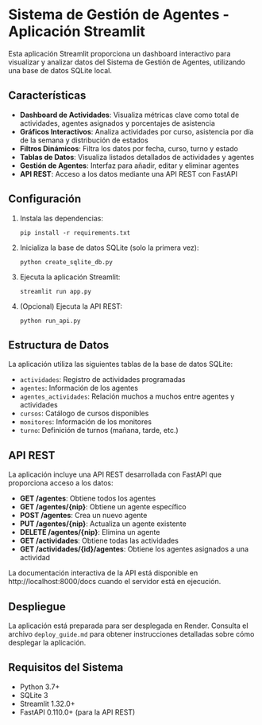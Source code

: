 # Sistema de Gestión de Agentes - Aplicación Streamlit

Esta aplicación Streamlit proporciona un dashboard interactivo para visualizar y analizar datos del Sistema de Gestión de Agentes, utilizando una base de datos SQLite local.

## Características

- **Dashboard de Actividades**: Visualiza métricas clave como total de actividades, agentes asignados y porcentajes de asistencia
- **Gráficos Interactivos**: Analiza actividades por curso, asistencia por día de la semana y distribución de estados
- **Filtros Dinámicos**: Filtra los datos por fecha, curso, turno y estado
- **Tablas de Datos**: Visualiza listados detallados de actividades y agentes
- **Gestión de Agentes**: Interfaz para añadir, editar y eliminar agentes
- **API REST**: Acceso a los datos mediante una API REST con FastAPI

## Configuración

1. Instala las dependencias:
   ```
   pip install -r requirements.txt
   ```

2. Inicializa la base de datos SQLite (solo la primera vez):
   ```
   python create_sqlite_db.py
   ```

3. Ejecuta la aplicación Streamlit:
   ```
   streamlit run app.py
   ```

4. (Opcional) Ejecuta la API REST:
   ```
   python run_api.py
   ```

## Estructura de Datos

La aplicación utiliza las siguientes tablas de la base de datos SQLite:

- `actividades`: Registro de actividades programadas
- `agentes`: Información de los agentes
- `agentes_actividades`: Relación muchos a muchos entre agentes y actividades
- `cursos`: Catálogo de cursos disponibles
- `monitores`: Información de los monitores
- `turno`: Definición de turnos (mañana, tarde, etc.)

## API REST

La aplicación incluye una API REST desarrollada con FastAPI que proporciona acceso a los datos:

- **GET /agentes**: Obtiene todos los agentes
- **GET /agentes/{nip}**: Obtiene un agente específico
- **POST /agentes**: Crea un nuevo agente
- **PUT /agentes/{nip}**: Actualiza un agente existente
- **DELETE /agentes/{nip}**: Elimina un agente
- **GET /actividades**: Obtiene todas las actividades
- **GET /actividades/{id}/agentes**: Obtiene los agentes asignados a una actividad

La documentación interactiva de la API está disponible en http://localhost:8000/docs cuando el servidor está en ejecución.

## Despliegue

La aplicación está preparada para ser desplegada en Render. Consulta el archivo `deploy_guide.md` para obtener instrucciones detalladas sobre cómo desplegar la aplicación.

## Requisitos del Sistema

- Python 3.7+
- SQLite 3
- Streamlit 1.32.0+
- FastAPI 0.110.0+ (para la API REST)
